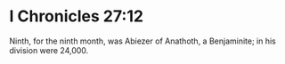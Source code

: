# I Chronicles 27:12

Ninth, for the ninth month, was Abiezer of Anathoth, a Benjaminite; in his division were 24,000.
